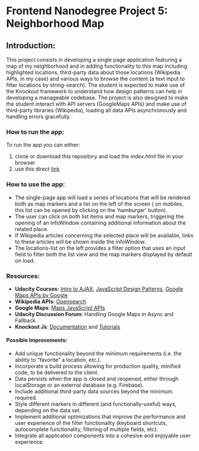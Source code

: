 # Frontend Nanodegree Project 5: Neighborhood Map
## Introduction:

This project consists in developing a single page application featuring a map of my neighborhood and in adding functionality to this map including highlighted locations, third-party data about those locations (Wikipedia APIs, in my case) and various ways to browse the content (a text input to filter locations by string-search). The student is expected to make use of the Knockout framework to understand how design patterns can help in developing a manageable codebase.
The project is also designed to make the student interact with API servers (GoogleMaps APIs) and make use of third-party libraries (Wikipedia), loading all data APIs asynchronously and handling errors gracefully.
### How to run the app:

To run the app you can either:
 1.  clone or download this repository and load the *index.html* file in your browser
 2. use this direct [link](https://pasquale-guglielmi.github.io/neighborhood-map/)

### How to use the app:

- The single-page app will load a series of locations that will be rendered both as map markers and a list on the left of the screen ( on mobiles, this list can be opened by clicking on the 'hamburger' button).
- The user can click on both list items and map markers, triggering the opening of an infoWindow containing additional information about the related place.
- If Wikipedia articles concerning the selected place will be available, links to these articles will be shown inside the infoWindow.
- The locations-list on the left provides a filter option that uses an input field to filter both the list view and the map markers displayed by default on load.

### Resources:

- **Udacity Courses:** [Intro to AJAX](https://www.udacity.com/course/intro-to-ajax--ud110), [JavaScript Design Patterns](https://www.udacity.com/course/javascript-design-patterns--ud989), [Google Maps APIs by Google](https://www.udacity.com/course/google-maps-apis--ud864)
- **Wikipedia APIs**: [Opensearch](https://www.mediawiki.org/wiki/API:Opensearch)
- **Google Maps**: [Maps JavaScript APIs](https://developers.google.com/maps/documentation/javascript/tutorial)
- **Udacity Discussion Forum**: Handling Google Maps in Async and Fallback
- **Knockout Js**: [Documentation](http://knockoutjs.com/documentation/introduction.html) and [Tutorials](http://learn.knockoutjs.com/)

 #### Possible Improvements:

- Add unique functionality beyond the minimum requirements (i.e. the ability to “favorite” a location, etc.).
- Incorporate a build process allowing for production quality, minified code, to be delivered to the client.
- Data persists when the app is closed and reopened, either through localStorage or an external database (e.g. Firebase).
- Include additional third-party data sources beyond the minimum required.
- Style different markers in different (and functionally-useful) ways, depending on the data set.
- Implement additional optimizations that improve the performance and user experience of the filter functionality (keyboard shortcuts, autocomplete functionality, filtering of multiple fields, etc).
- Integrate all application components into a cohesive and enjoyable user experience.